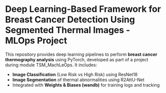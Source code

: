 # Deep Learning-Based Framework for Breast Cancer Detection   Using Segmented Thermal Images - MLOps Project

This repository provides deep learning pipelines to perform **breast cancer thermography analysis** using PyTorch, developed as part of a project during module TSM_MachLeOps.
It includes:

- **Image Classification** (Low Risk vs High Risk) using ResNet18  
- **Image Segmentation** of thermal abnormalities using R2AttU-Net  
- Integrated with **Weights & Biases (wandb)** for training logs and tracking
